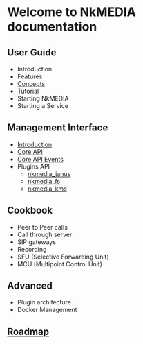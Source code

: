 # Welcome to NkMEDIA documentation

## User Guide
* Introduction
* Features
* [Concepts](concepts.md)
* Tutorial
* Starting NkMEDIA
* Starting a Service

## Management Interface
* [Introduction](intro.md)
* [Core API](api.md)
* [Core API Events](events.md)
* Plugins API
  * [nkmedia_janus](janus.md)
  * [nkmedia_fs](fs.md)
  * [nkmedia_kms](kms.md)
  
## Cookbook
* Peer to Peer calls
* Call through server
* SIP gateways
* Recording
* SFU (Selective Forwarding Unit)
* MCU (Multipoint Control Unit)

## Advanced
* Plugin architecture
* Docker Management

## [Roadmap](roadmap.md)
